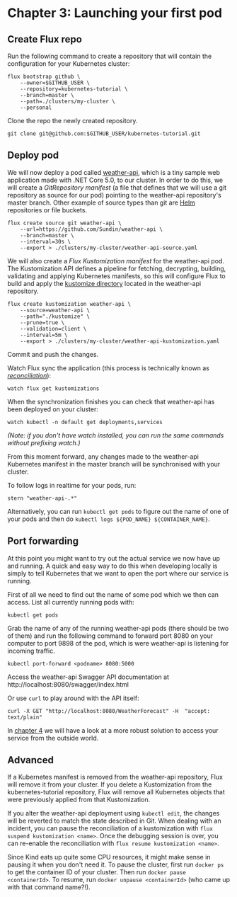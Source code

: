 # Chapter 3: Launching your first pod

## Create Flux repo

Run the following command to create a repository that will contain the configuration for your Kubernetes cluster:

    flux bootstrap github \
        --owner=$GITHUB_USER \
        --repository=kubernetes-tutorial \
        --branch=master \
        --path=./clusters/my-cluster \
        --personal

Clone the repo the newly created repository.

    git clone git@github.com:$GITHUB_USER/kubernetes-tutorial.git

## Deploy pod

We will now deploy a pod called [weather-api](https://github.com/Sundin/weather-api), which is a tiny sample web application made with .NET Core 5.0, to our cluster. In order to do this, we will create a _GitRepository manifest_ (a file that defines that we will use a git repository as source for our pod) pointing to the weather-api repository's master branch. Other example of source types than git are [Helm](https://helm.sh/) repositories or file buckets.

    flux create source git weather-api \
        --url=https://github.com/Sundin/weather-api \
        --branch=master \
        --interval=30s \
        --export > ./clusters/my-cluster/weather-api-source.yaml

We will also create a _Flux Kustomization manifest_ for the weather-api pod. The Kustomization API defines a pipeline for fetching, decrypting, building, validating and applying Kubernetes manifests, so this will configure Flux to build and apply the [kustomize directory](https://github.com/Sundin/weather-api/tree/master/kustomize) located in the weather-api repository.

    flux create kustomization weather-api \
        --source=weather-api \
        --path="./kustomize" \
        --prune=true \
        --validation=client \
        --interval=5m \
        --export > ./clusters/my-cluster/weather-api-kustomization.yaml

Commit and push the changes.

Watch Flux sync the application (this process is technically known as _[reconciliation](https://toolkit.fluxcd.io/core-concepts/#reconciliation)_):

    watch flux get kustomizations

When the synchronization finishes you can check that weather-api has been deployed on your cluster:

    watch kubectl -n default get deployments,services

_(Note: if you don't have watch installed, you can run the same commands without prefixing watch.)_

From this moment forward, any changes made to the weather-api Kubernetes manifest in the master branch will be synchronised with your cluster.

To follow logs in realtime for your pods, run:

    stern "weather-api-.*"

Alternatively, you can run `kubectl get pods` to figure out the name of one of your pods and then do `kubectl logs ${POD_NAME} ${CONTAINER_NAME}`.

## Port forwarding

At this point you might want to try out the actual service we now have up and running. A quick and easy way to do this when developing locally is simply to tell Kubernetes that we want to open the port where our service is running.

First of all we need to find out the name of some pod which we then can access. List all currently running pods with:

    kubectl get pods

Grab the name of any of the running weather-api pods (there should be two of them) and run the following command to forward port 8080 on your computer to port 9898 of the pod, which is were weather-api is listening for incoming traffic.

    kubectl port-forward <podname> 8080:5000

Access the weather-api Swagger API documentation at http://localhost:8080/swagger/index.html

Or use `curl` to play around with the API itself:

    curl -X GET "http://localhost:8080/WeatherForecast" -H  "accept: text/plain"

In [chapter 4](./ingress.md) we will have a look at a more robust solution to access your service from the outside world.

## Advanced

If a Kubernetes manifest is removed from the weather-api repository, Flux will remove it from your cluster. If you delete a Kustomization from the kubernetes-tutorial repository, Flux will remove all Kubernetes objects that were previously applied from that Kustomization.

If you alter the weather-api deployment using `kubectl edit`, the changes will be reverted to match the state described in Git. When dealing with an incident, you can pause the reconciliation of a kustomization with `flux suspend kustomization <name>`. Once the debugging session is over, you can re-enable the reconciliation with `flux resume kustomization <name>`.

Since Kind eats up quite some CPU resources, it might make sense in pausing it when you don't need it. To pause the cluster, first run `docker ps` to get the container ID of your cluster. Then run `docker pause <containerId>`. To resume, run `docker unpause <containerId>` (who came up with that command name?!).
